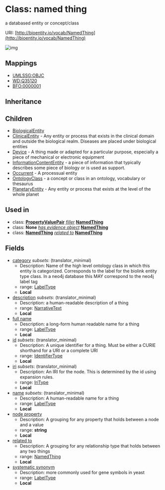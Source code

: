 # Class: named thing


a databased entity or concept/class

URI: [http://bioentity.io/vocab/NamedThing](http://bioentity.io/vocab/NamedThing)

![img](http://yuml.me/diagram/nofunky;dir:TB/class/\[NamedThing|id:identifier_type%20%3F;name:label_type%20%3F;category:label_type%20%3F;node_property:string%20%3F;iri:iri_type%20%3F;full_name:label_type%20%3F;description:narrative_text%20%3F;systematic_synonym:label_type%20%3F]-%20related%20to%20%3F>\[NamedThing],%20\[PropertyValuePair]-%20filler(i)%20%3F>\[NamedThing],%20\[NamedThing]-%20related%20to%20%3F>\[NamedThing],%20\[NamedThing]^-\[PlanetaryEntity],%20\[NamedThing]^-\[OntologyClass],%20\[NamedThing]^-\[Occurrent],%20\[NamedThing]^-\[InformationContentEntity],%20\[NamedThing]^-\[Device],%20\[NamedThing]^-\[ClinicalEntity],%20\[NamedThing]^-\[BiologicalEntity])
## Mappings

 * [UMLSSG:OBJC](http://purl.obolibrary.org/obo/UMLSSG_OBJC)
 * [WD:Q35120](http://purl.obolibrary.org/obo/WD_Q35120)
 * [BFO:0000001](http://purl.obolibrary.org/obo/BFO_0000001)
## Inheritance

## Children

 * [BiologicalEntity](BiologicalEntity.md)
 * [ClinicalEntity](ClinicalEntity.md) - Any entity or process that exists in the clinical domain and outside the biological realm. Diseases are placed under biological entities
 * [Device](Device.md) - A thing made or adapted for a particular purpose, especially a piece of mechanical or electronic equipment
 * [InformationContentEntity](InformationContentEntity.md) - a piece of information that typically describes some piece of biology or is used as support.
 * [Occurrent](Occurrent.md) - A processual entity
 * [OntologyClass](OntologyClass.md) - a concept or class in an ontology, vocabulary or thesaurus
 * [PlanetaryEntity](PlanetaryEntity.md) - Any entity or process that exists at the level of the whole planet
## Used in

 *  class: **[PropertyValuePair](PropertyValuePair.md)** *[filler](filler.md)* **[NamedThing](NamedThing.md)**
 *  class: **None** *[has evidence object](has_evidence_object.md)* **[NamedThing](NamedThing.md)**
 *  class: **[NamedThing](NamedThing.md)** *[related to](related_to.md)* **[NamedThing](NamedThing.md)**
## Fields

 * [category](category.md) *subsets*: (translator_minimal)
    * Description: Name of the high level ontology class in which this entity is categorized. Corresponds to the label for the biolink entity type class. In a neo4j database this MAY correspond to the neo4j label tag
    * range: [LabelType](LabelType.md)
    * __Local__
 * [description](description.md) *subsets*: (translator_minimal)
    * Description: a human-readable description of a thing
    * range: [NarrativeText](NarrativeText.md)
    * __Local__
 * [full name](full_name.md)
    * Description: a long-form human readable name for a thing
    * range: [LabelType](LabelType.md)
    * __Local__
 * [id](id.md) *subsets*: (translator_minimal)
    * Description: A unique identifier for a thing. Must be either a CURIE shorthand for a URI or a complete URI
    * range: [IdentifierType](IdentifierType.md)
    * __Local__
 * [iri](iri.md) *subsets*: (translator_minimal)
    * Description: An IRI for the node. This is determined by the id using expansion rules.
    * range: [IriType](IriType.md)
    * __Local__
 * [name](name.md) *subsets*: (translator_minimal)
    * Description: A human-readable name for a thing
    * range: [LabelType](LabelType.md)
    * __Local__
 * [node property](node_property.md)
    * Description: A grouping for any property that holds between a node and a value
    * range: **string**
    * __Local__
 * [related to](related_to.md)
    * Description: A grouping for any relationship type that holds between any two things
    * range: [NamedThing](NamedThing.md)
    * __Local__
 * [systematic synonym](systematic_synonym.md)
    * Description: more commonly used for gene symbols in yeast
    * range: [LabelType](LabelType.md)
    * __Local__
